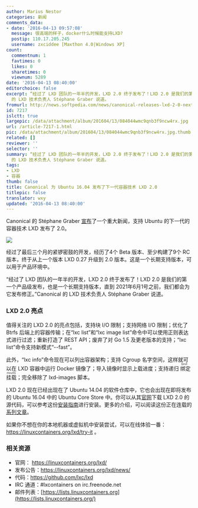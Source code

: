 ```yaml
---
author: Marius Nestor
categories: 新闻
comments_data:
- date: '2016-04-13 09:57:08'
  message: 很高端的样子，docker什么时候能支持LXD?
  postip: 110.17.205.245
  username: zxciddee [Maxthon 4.0|Windows XP]
count:
  commentnum: 1
  favtimes: 0
  likes: 0
  sharetimes: 0
  viewnum: 5289
date: '2016-04-13 08:40:00'
editorchoice: false
excerpt: “经过了 LXD 团队的一年半的开发，LXD 2.0 终于发布了！LXD 2.0 是我们的第一个产品级发布，也是一个长期支持版本，直到 2021年6月1号之前，我们都会为它发布修正。”Canonical
  的 LXD 技术负责人 Stéphane Graber 说道。
fromurl: http://news.softpedia.com/news/canonical-releases-lxd-2-0-next-generation-container-hypervisor-for-ubuntu-16-04-502856.shtml
id: 7217
islctt: true
largepic: /data/attachment/album/201604/13/084044wmc9qnb3f9ncw4rx.jpg
url: /article-7217-1.html
pic: /data/attachment/album/201604/13/084044wmc9qnb3f9ncw4rx.jpg.thumb.jpg
related: []
reviewer: ''
selector: ''
summary: “经过了 LXD 团队的一年半的开发，LXD 2.0 终于发布了！LXD 2.0 是我们的第一个产品级发布，也是一个长期支持版本，直到 2021年6月1号之前，我们都会为它发布修正。”Canonical
  的 LXD 技术负责人 Stéphane Graber 说道。
tags:
- LXD
- 容器
thumb: false
title: Canonical 为 Ubuntu 16.04 发布了下一代容器技术 LXD 2.0
titlepic: false
translator: wxy
updated: '2016-04-13 08:40:00'
---
```


Canonical 的 Stéphane Graber [宣布](https://www.stgraber.org/2016/04/11/lxd-2-0-has-been-released/)了一个重大新闻，支持 Ubuntu 的下一代的容器技术 LXD 发布了 2.0。


![](/data/attachment/album/201604/13/084044wmc9qnb3f9ncw4rx.jpg)


经过了最后三个月的紧锣密鼓的开发，经历了4个 Beta 版本、至少构建了9个 RC 版本，终于从上一个版本 LXD 0.27 升级到 2.0 版本。这是一个长期支持版本，可以用于产品环境中。


“经过了 LXD 团队的一年半的开发，LXD 2.0 终于发布了！LXD 2.0 是我们的第一个产品级发布，也是一个长期支持版本，直到 2021年6月1号之前，我们都会为它发布修正。”Canonical 的 LXD 技术负责人 Stéphane Graber 说道。


### LXD 2.0 亮点


值得关注的 LXD 2.0 的亮点包括，支持块 I/O 限制；支持网络 I/O 限制；优化了 Btrfs 后端上的容器传输；在“lxc list”和“lxc image list”命令中可以使用正则表达式进行过滤；重新打造了 REST API；废弃了对 Go 1.5 及更老版本的支持；“lxc list”命令支持新模式“--fast”。


此外，“lxc info”命令现在可以列出容器架构；支持 Cgroup 名字空间，这样就可以在 LXD 容器中运行 Docker 镜像了；导入镜像时显示上载进度；支持递归<ruby> 绑定挂载 <rp>  （ </rp> <rt>  bind-mounts </rt> <rp>  ） </rp></ruby>；完全移除了 lxd-images 脚本。


LXD 2.0 现在已经出现在了 Ubuntu 14.04 的软件仓库中，它也会出现在即将发布的 Ubuntu 16.04 中的 Ubuntu Core Store 中。你可以从其[官网](https://linuxcontainers.org/lxd/introduction/)下载 LXD 2.0 的源代码，可以参考这份[安装指南](https://linuxcontainers.org/lxd/getting-started-cli/)进行安装。更多的介绍，可以阅读这份正在连载的[系列文章](https://www.stgraber.org/2016/03/11/lxd-2-0-blog-post-series-012/)。


如果你不想在你的本地机器或虚拟机中安装尝试，可以在线体验一番： <https://linuxcontainers.org/lxd/try-it> 。


### 相关资源


* 官网： <https://linuxcontainers.org/lxd/>
* 发布公告：<https://linuxcontainers.org/lxd/news/>
* 代码：<https://github.com/lxc/lxd>
* IRC 通道：#lxcontainers on irc.freenode.net
* 邮件列表：[https://lists.linuxcontainers.org](https://lists.linuxcontainers.org/)